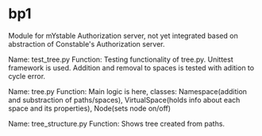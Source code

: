 # bp1
Module for mYstable Authorization server, not yet integrated based on abstraction of Constable's Authorization server.

Name: test_tree.py Function: Testing functionality of tree.py. Unittest framework is used. Addition and removal to spaces is tested with adition to cycle error.

Name: tree.py  Function: Main logic is here, classes: Namespace(addition and substraction of paths/spaces), VirtualSpace(holds info about each space and its properties), 
Node(sets node on/off)

Name: tree_structure.py Function: Shows tree created from paths.
